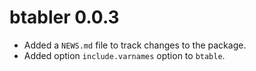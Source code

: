 # btabler 0.0.3

* Added a `NEWS.md` file to track changes to the package.
* Added option `include.varnames` option to `btable`.
